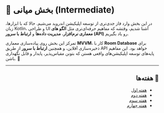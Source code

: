 # 🌱 بخش میانی (Intermediate)

در این بخش وارد فاز جدی‌تری از توسعه اپلیکیشن اندروید می‌شیم. حالا که با ابزارها، زبان Kotlin، و طراحی UI آشنا شدیم، وقتشه که مفاهیم حرفه‌ای‌تری مثل **الگو های معماری نرم‌افزار**، **مدیریت داده‌ها** و **ارتباط با سرور (API)** رو یاد بگیریم.

تمرکز این بخش روی پیاده‌سازی معماری **MVVM**، کار با **Room Database** برای ذخیره‌سازی آفلاین، و همچنین **ارتباط با سرور** از طریق API خواهد بود. این مفاهیم پایه‌های توسعه اپلیکیشن‌های واقعی هستن که بتونن مقیاس‌پذیر، پایدار و قابل نگهداری باشن. 🚀


---

<div dir="rtl" align="right">

## 📅 هفته‌ها

- [هفته اول](week-1.md)
- [هفته دوم](#)
- [هفته سوم](#)
- [هفته چهارم](#)

</div>
